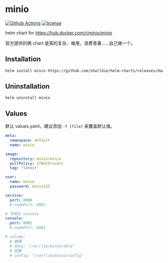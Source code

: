 # minio

[![Github Actions][actions_image]][actions_url]
[![license][license_image]][repo_url]

helm chart for https://hub.docker.com/r/minio/minio

官方提供的俩 chart 是真的复杂、难用，浪费青春......自己做一个。

## Installation

```bash
helm install minio https://github.com/shalldie/helm-charts/releases/download/0.0.1/minio-0.0.1.tgz
```

## Uninstallation

```bash
helm uninstall minio
```

## Values

默认 values.yaml，建议添加 `-f [file]` 来覆盖默认值。

<!-- prettier-ignore -->
```yaml
meta:
  namespace: default
  name: minio

image:
  repository: minio/minio
  pullPolicy: IfNotPresent
  tag: "latest"

user:
  name: minio
  password: minio123

service:
  port: 8080
  # nodePort: 8081

# 可视化 console
console:
  port: 8082
  # nodePort: 8082

# volume:
  # 数据
  # data: "/var/lib/minio/data"
  # 配置
  # config: "/var/lib/minio/config"
```

[repo_url]: https://github.com/shalldie/helm-charts
[actions_image]: https://img.shields.io/github/workflow/status/shalldie/helm-charts/ci?label=build&logo=github&style=flat-square
[actions_url]: https://github.com/shalldie/helm-charts/actions
[license_image]: https://img.shields.io/github/license/shalldie/helm-charts?style=flat-square
